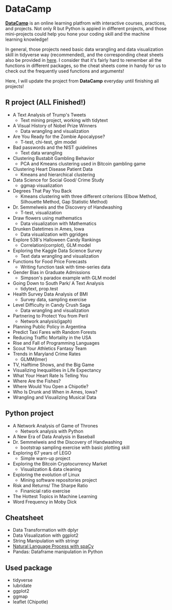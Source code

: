 # DataCamp #

[**DataCamp**](https://www.datacamp.com) is an online learning platfrom with interactive courses, practices, and projects. Not only R but Python is appied in different projects, and those mini-projects could help you hone your coding skill and the machine learning knowledge!

In general, those projects need basic data wrangling and data visualization skill in tidyverse way (recommended), and the corresponding cheat sheets also be provided in [here](https://github.com/jusliu9547/DataCamp/tree/master/Cheatsheet). I consider that it's fairly hard to remember all the functions in different packages, so the cheat sheets come in handy for us to check out the frequently used functions and arguments!

Here, I will update the project from **DataCamp** everyday until finishing all projects! 

## R project (ALL Finished!) ##

* A Text Analysis of Trump's Tweets
	- Text mining project, working with tidytext
* A Visual History of Nobel Prize Winners
	- Data wrangling and visualization
* Are You Ready for the Zombie Apocalypse?
	- T-test, chi-test, glm model
* Bad passwords and the NIST guidelines
	- Text data wrangling
* Clustering Bustabit Gambling Behavior
	- PCA and Kmeans clustering used in Bitcoin gambling game
* Clustering Heart Disease Patient Data
	- Kmeans and hierarchical clustering
* Data Science for Social Good/ Crime Study 
	- ggmap visualization
* Degrees That Pay You Back
	- Kmeans clustering with three different criterions (Elbow Method, Silhouette Method, Gap Statistic Method)
* Dr. Semmelweis and the Discovery of Handwashing
	- T-test, visualization
* Draw flowers using mathematics
	- Data visualization with Mathematics
* Drunken Datetimes in Ames, Iowa
	- Data visualization with ggridges
* Explore 538's Halloween Candy Rankings
	- Correlation(corrplot), GLM model
* Exploring the Kaggle Data Science Survey
	- Text data wrangling and visualization
* Functions for Food Price Forecasts
	- Writing function task with time-series data
* Gender Bias in Graduate Admissions
	- Simpson's paradox example with GLM model
* Going Down to South Park/ A Text Analysis
	- tidytext, prop.test
* Health Survey Data Analysis of BMI
	- Survey data, sampling exercise
* Level Difficulty in Candy Crush Saga
	- Data wrangling and visualization
* Partnering to Protect You from Peril
	- Network analysis(igaph)
* Planning Public Policy in Argentina
* Predict Taxi Fares with Random Forests
* Reducing Traffic Mortality in the USA
* Rise and Fall of Programming Languages
* Scout Your Athletics Fantasy Team
* Trends in Maryland Crime Rates
	- GLMM(lmer)
* TV, Halftime Shows, and the Big Game
* Visualizing Inequalities in Life Expectancy
* What Your Heart Rate Is Telling You
* Where Are the Fishes?
* Where Would You Open a Chipotle?
* Who Is Drunk and When in Ames, Iowa?
* Wrangling and Visualizing Musical Data

## Python project ##

* A Network Analysis of Game of Thrones
	- Network analysis with Python
* A New Era of Data Analysis in Baseball
* Dr. Semmelweis and the Discovery of Handwashing
	- bootstrap sampling exercise with basic plotting skill
* Exploring 67 years of LEGO
	- Simple warn-up project
* Exploring the Bitcoin Cryptocurrency Market
	- Visualization & data cleaning
* Exploring the evolution of Linux
	- Mining software repositories project
* Risk and Returns/ The Sharpe Ratio
	- Finanicial ratio exercise
* The Hottest Topics in Machine Learning
* Word Frequency in Moby Dick

## Cheatsheet ##

* Data Transformation with dplyr
* Data Visualization with ggplot2
* String Manipulation with stringr
* [Natural Language Process with spaCy](https://www.datacamp.com/community/blog/spacy-cheatsheet)
* Pandas: Dataframe manipulation in Python

## Used package

* tidyverse
* lubridate
* ggplot2
* ggmap
* leaflet (Chipotle)

